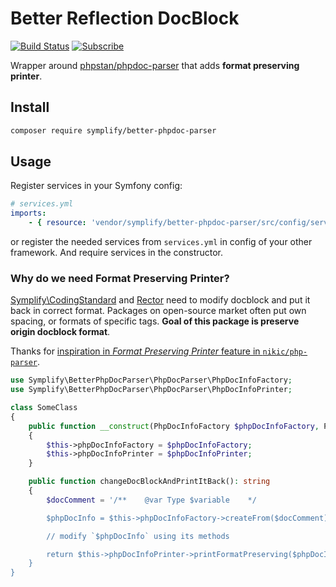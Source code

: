 # Better Reflection DocBlock

[![Build Status](https://img.shields.io/travis/Symplify/BetterPhpDocParser/master.svg?style=flat-square)](https://travis-ci.org/Symplify/BetterPhpDocParser)
[![Subscribe](https://img.shields.io/badge/subscribe-to--releases-green.svg?style=flat-square)](https://libraries.io/packagist/symplify%2Fbetter-phpdoc-parser)

Wrapper around [phpstan/phpdoc-parser](https://github.com/phpstan/phpdoc-parser) that adds **format preserving printer**.

## Install

```bash
composer require symplify/better-phpdoc-parser
```

## Usage

Register services in your Symfony config:

```yaml
# services.yml
imports:
    - { resource: 'vendor/symplify/better-phpdoc-parser/src/config/services.yml' }
```

or register the needed services from `services.yml` in config of your other framework.
And require services in the constructor.

### Why do we need Format Preserving Printer?

[Symplify\CodingStandard](https://github.com/symplify/codingstandard) and [Rector](github.com/rectorphp/rector) need to modify docblock and put it back in correct format. Packages on open-source market often put own spacing, or formats of specific tags. **Goal of this package is preserve origin docblock format**.

Thanks for [inspiration in *Format Preserving Printer* feature in `nikic/php-parser`](https://github.com/nikic/PHP-Parser/issues/487).

```php
use Symplify\BetterPhpDocParser\PhpDocParser\PhpDocInfoFactory;
use Symplify\BetterPhpDocParser\PhpDocParser\PhpDocInfoPrinter;

class SomeClass
{
    public function __construct(PhpDocInfoFactory $phpDocInfoFactory, PhpDocInfoPrinter $phpDocInfoPrinter)
    {
        $this->phpDocInfoFactory = $phpDocInfoFactory;
        $this->phpDocInfoPrinter = $phpDocInfoPrinter;
    }

    public function changeDocBlockAndPrintItBack(): string
    {
        $docComment = '/**    @var Type $variable    */

        $phpDocInfo = $this->phpDocInfoFactory->createFrom($docComment);

        // modify `$phpDocInfo` using its methods

        return $this->phpDocInfoPrinter->printFormatPreserving($phpDocInfo));
    }
}
```
